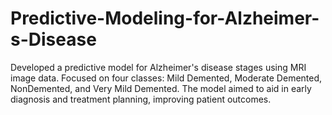 # Predictive-Modeling-for-Alzheimer-s-Disease
Developed a predictive model for Alzheimer's disease stages using MRI image data. Focused on four classes: Mild Demented, Moderate Demented, NonDemented, and Very Mild Demented. The model aimed to aid in early diagnosis and treatment planning, improving patient outcomes.

